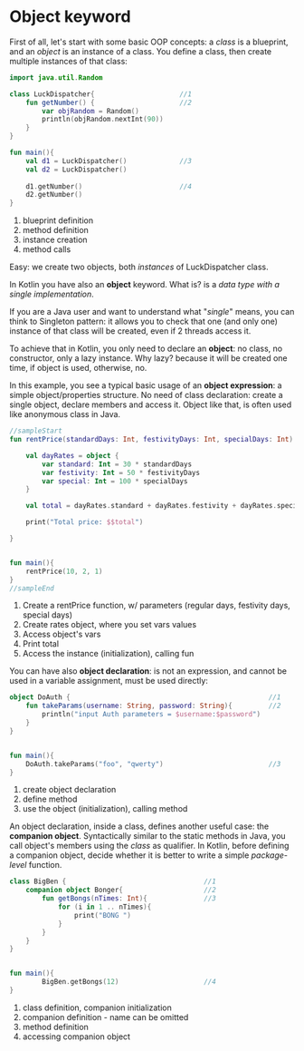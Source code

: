 # Object keyword
    
First of all, let's start with some basic OOP concepts: a *class* is a blueprint, and an *object* is an instance of a class.
You define a class, then create multiple instances of that class:

<div class="language-kotlin" theme="idea">

```kotlin
import java.util.Random

class LuckDispatcher{                     //1 
    fun getNumber() {                     //2 
        var objRandom = Random()
        println(objRandom.nextInt(90))
    }
}

fun main(){
    val d1 = LuckDispatcher()             //3
    val d2 = LuckDispatcher()
    
    d1.getNumber()                        //4 
    d2.getNumber()
}
```

</div>

1. blueprint definition
2. method definition
3. instance creation
4. method calls 

Easy: we create two objects, both *instances* of LuckDispatcher class.

In Kotlin you have also an **object** keyword. What is? is a *data type with a single implementation*.

If you are a Java user and want to understand what "*single*" means, you can think to Singleton pattern:
it allows you to check that one (and only one) instance of that class will be created, even if 2 threads access it.

To achieve that in Kotlin, you only need to declare an **object**: no class, no constructor, only a lazy instance.
Why lazy? because it will be created one time, if object is used, otherwise, no.

In this example, you see a typical basic usage of an **object expression**: a simple object/properties structure.
No need of class declaration: create a single object, declare members and access it. 
Object like that, is often used like anonymous class in Java.

<div class="language-kotlin" theme="idea">
 
```kotlin
//sampleStart
fun rentPrice(standardDays: Int, festivityDays: Int, specialDays: Int): Unit {  //1

    val dayRates = object {                                                     //2
        var standard: Int = 30 * standardDays
        var festivity: Int = 50 * festivityDays
        var special: Int = 100 * specialDays
    }

    val total = dayRates.standard + dayRates.festivity + dayRates.special       //3

    print("Total price: $$total")                                               //4

}


fun main(){
    rentPrice(10, 2, 1)                                                         //5
}
//sampleEnd
```

</div>

1. Create a rentPrice function, w/ parameters (regular days, festivity days, special days)
2. Create rates object, where you set vars values
3. Access object's vars
4. Print total
5. Access the instance (initialization), calling fun


You can have also **object declaration**: is not an expression, and cannot be used in a variable assignment, must be used directly:

<div class="language-kotlin" theme="idea">

```kotlin
object DoAuth {                                                 //1 
    fun takeParams(username: String, password: String){         //2 
        println("input Auth parameters = $username:$password")
    }
}


fun main(){
    DoAuth.takeParams("foo", "qwerty")                          //3
}

```

</div>

1. create object declaration
2. define method
3. use the object (initialization), calling method




An object declaration, inside a class, defines another useful case: the **companion object**. 
Syntactically similar to the static methods in Java, you call object's members using the *class* as qualifier.
In Kotlin, before defining a companion object, decide whether it is better to write a simple *package-level* function.  

<div class="language-kotlin" theme="idea">

```kotlin
class BigBen {                                  //1 
    companion object Bonger{                    //2
        fun getBongs(nTimes: Int){              //3
            for (i in 1 .. nTimes){
                print("BONG ")
            }
        }
    }
}


fun main(){
        BigBen.getBongs(12)                     //4
}
```

</div>

1. class definition, companion initialization
2. companion definition - name can be omitted
3. method definition
4. accessing companion object
